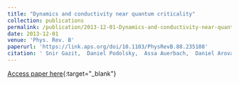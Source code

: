 ```yaml
---
title: "Dynamics and conductivity near quantum criticality"
collection: publications
permalink: /publication/2013-12-01-Dynamics-and-conductivity-near-quantum-criticality
date: 2013-12-01
venue: 'Phys. Rev. B'
paperurl: 'https://link.aps.org/doi/10.1103/PhysRevB.88.235108'
citation: ' Snir Gazit,  Daniel Podolsky,  Assa Auerbach,  Daniel Arovas, &quot;Dynamics and conductivity near quantum criticality.&quot; Phys. Rev. B, 2013.'
---
```

[Access paper here](https://link.aps.org/doi/10.1103/PhysRevB.88.235108){:target="_blank"}
